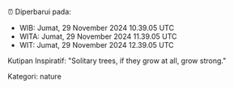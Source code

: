 ⏰ Diperbarui pada:
- WIB: Jumat, 29 November 2024 10.39.05 UTC
- WITA: Jumat, 29 November 2024 11.39.05 UTC
- WIT: Jumat, 29 November 2024 12.39.05 UTC

Kutipan Inspiratif:
"Solitary trees, if they grow at all, grow strong."


Kategori: nature

